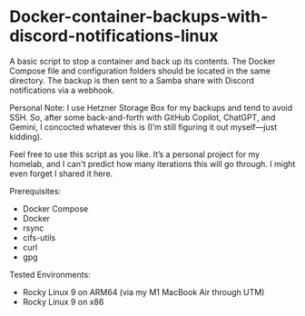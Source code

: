 # Docker-container-backups-with-discord-notifications-linux
A basic script to stop a container and back up its contents. The Docker Compose file and configuration folders should be located in the same directory. The backup is then sent to a Samba share with Discord notifications via a webhook.

Personal Note: I use Hetzner Storage Box for my backups and tend to avoid SSH. So, after some back-and-forth with GitHub Copilot, ChatGPT, and Gemini, I concocted whatever this is (I’m still figuring it out myself—just kidding).

Feel free to use this script as you like. It’s a personal project for my homelab, and I can't predict how many iterations this will go through. I might even forget I shared it here.

Prerequisites:
- Docker Compose
- Docker
- rsync
- cifs-utils
- curl
- gpg

Tested Environments:
- Rocky Linux 9 on ARM64 (via my M1 MacBook Air through UTM)
- Rocky Linux 9 on x86
